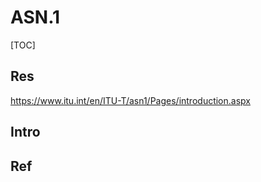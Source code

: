 # ASN.1

[TOC]



## Res
https://www.itu.int/en/ITU-T/asn1/Pages/introduction.aspx



## Intro


## Ref
[Abstract Syntax - science digest]: https://www.sciencedirect.com/topics/computer-science/abstract-syntax


